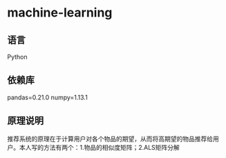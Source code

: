 # machine-learning

## 语言
Python
## 依赖库
pandas=0.21.0
numpy=1.13.1
## 原理说明
推荐系统的原理在于计算用户对各个物品的期望，从而将高期望的物品推荐给用户。本人写的方法有两个：1.物品的相似度矩阵；2.ALS矩阵分解
